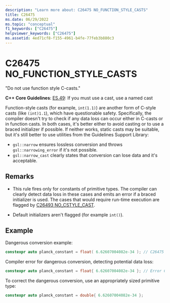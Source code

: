 ```yaml
---
description: "Learn more about: C26475 NO_FUNCTION_STYLE_CASTS"
title: C26475
ms.date: 06/29/2022
ms.topic: "conceptual"
f1_keywords: ["C26475"]
helpviewer_keywords: ["C26475"]
ms.assetid: 4ed71cf8-f155-4961-b4fe-77feb3b880c3
---
```

# C26475 NO_FUNCTION_STYLE_CASTS

"Do not use function style C-casts."

**C++ Core Guidelines**:
[ES.49](https://github.com/isocpp/CppCoreGuidelines/blob/master/CppCoreGuidelines.md#es49-if-you-must-use-a-cast-use-a-named-cast): If you must use a cast, use a named cast

Function-style casts (for example, `int(1.1)`) are another form of C-style casts (like `(int)1.1`), which have questionable safety. Specifically, the compiler doesn't try to check if any data loss can occur either in C-casts or in function casts. In both cases, it's better either to avoid casting or to use a braced initializer if possible. If neither works, static casts may be suitable, but it's still better to use utilities from the Guidelines Support Library:

- `gsl::narrow` ensures lossless conversion and throws `gsl::narrowing_error` if it's not possible.
- `gsl::narrow_cast` clearly states that conversion can lose data and it's acceptable.

## Remarks

- This rule fires only for constants of primitive types. The compiler can clearly detect data loss in these cases and emits an error if a braced initializer is used. The cases that would require run-time execution are flagged by [C26493 NO_CSTYLE_CAST](./c26493.md).

- Default initializers aren't flagged (for example `int()`).

## Example

Dangerous conversion example:

```cpp
constexpr auto planck_constant = float( 6.62607004082e-34 ); // C26475
```

Compiler error for dangerous conversion, detecting potential data loss:

```cpp
constexpr auto planck_constant = float{ 6.62607004082e-34 }; // Error C2397
```

To correct the dangerous conversion, use an appropriately sized primitive type:

```cpp
constexpr auto planck_constant = double{ 6.62607004082e-34 };
```
